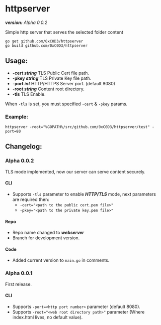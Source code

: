 # httpserver
_**version:** Alpha 0.0.2_

Simple http server that serves the selected folder content

    go get github.com/0xC0D3/httpserver
    go build github.com/0xC0D3/httpserver

## Usage:
- **-cert _string_** TLS Public Cert file path.
- **-pkey _string_** TLS Private Key file path.
- **-port _int_** HTTP/HTTPS Server port. (default 8080)
- **-root _string_** Content root directory.
- **-tls** TLS Enable.

When `-tls` is set, you must specified `-cert` & `-pkey` params. 

### Example:
    httpserver -root="%GOPATH%/src/github.com/0xC0D3/httpserver/test" -port=80

## Changelog:

### Alpha 0.0.2
TLS mode implemented, now our server can serve content securely.

#### CLI
- Supports `-tls` parameter to enable _**HTTP/TLS**_ mode, next parameters are required then:
    - `-cert="<path to the public cert.pem file>"`
    - `-pkey="<path to the private key.pem file>"`
    
#### Repo
- Repo name changed to _**webserver**_
- Branch for development version.

#### Code
- Added current version to `main.go` in comments.

### Alpha 0.0.1
First release.
#### CLI
- Supports `-port=<http port number>` parameter (default 8080).
- Supports `-root="<web root directory path>"` parameter (Where index.html lives, no default value).